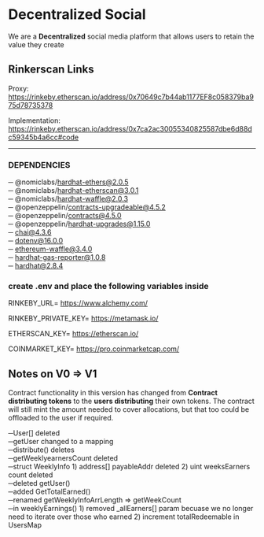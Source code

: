 # Decentralized Social
We are a **Decentralized** social media platform that allows users to retain the value they create

## Rinkerscan Links
Proxy: https://rinkeby.etherscan.io/address/0x70649c7b44ab1177EF8c058379ba975d78735378

Implementation: https://rinkeby.etherscan.io/address/0x7ca2ac30055340825587dbe6d88dc59345b4a6cc#code
 
 ------------------
### DEPENDENCIES

─ @nomiclabs/hardhat-ethers@2.0.5   
─ @nomiclabs/hardhat-etherscan@3.0.1   
─ @nomiclabs/hardhat-waffle@2.0.3   
─ @openzeppelin/contracts-upgradeable@4.5.2   
─ @openzeppelin/contracts@4.5.0   
─ @openzeppelin/hardhat-upgrades@1.15.0   
─ chai@4.3.6   
─ dotenv@16.0.0   
─ ethereum-waffle@3.4.0   
─ hardhat-gas-reporter@1.0.8   
─ hardhat@2.8.4   

### create .env and place the following variables inside

RINKEBY_URL= https://www.alchemy.com/         

RINKEBY_PRIVATE_KEY= https://metamask.io/   

ETHERSCAN_KEY= https://etherscan.io/      

COINMARKET_KEY= https://pro.coinmarketcap.com/  

## Notes on V0 => V1  
  
Contract functionality in this version has changed from **Contract distributing tokens** to the **users distributing** their own tokens. The contract will still mint the amount needed to cover allocations, but that too could be offloaded to the user if required.   

─User[] deleted   
─getUser changed to a mapping   
─distribute() deletes   
─getWeeklyearnersCount deleted   
─struct WeeklyInfo 1) address[] payableAddr deleted 2) uint weeksEarners count deleted   
─deleted getUser()   
─added GetTotalEarned()   
─renamed getWeeklyInfoArrLength => getWeekCount   
─in weeklyEarnings() 1) removed _allEarners[] param becuase we no longer need to iterate over those who earned 2) increment totalRedeemable in UsersMap
